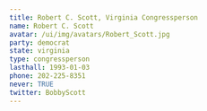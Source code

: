 ```yaml
---
title: Robert C. Scott, Virginia Congressperson
name: Robert C. Scott
avatar: /ui/img/avatars/Robert_Scott.jpg
party: democrat
state: virginia
type: congressperson
lasthall: 1993-01-03
phone: 202-225-8351
never: TRUE
twitter: BobbyScott
---
```

